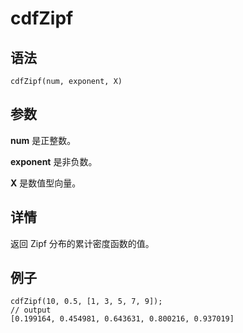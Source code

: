 # cdfZipf

## 语法

`cdfZipf(num, exponent, X)`

## 参数

**num** 是正整数。

**exponent** 是非负数。

**X** 是数值型向量。

## 详情

返回 Zipf 分布的累计密度函数的值。

## 例子

```
cdfZipf(10, 0.5, [1, 3, 5, 7, 9]);
// output
[0.199164, 0.454981, 0.643631, 0.800216, 0.937019]
```

